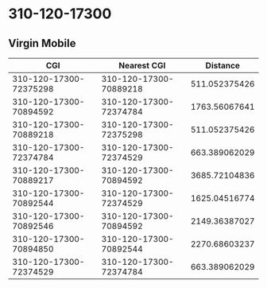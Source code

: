 # 310-120-17300
## Virgin Mobile


| CGI | Nearest CGI | Distance |
|-----|-------------|----------|
| 310-120-17300-72375298 | 310-120-17300-70889218 | 511.052375426 |
| 310-120-17300-70894592 | 310-120-17300-72374784 | 1763.56067641 |
| 310-120-17300-70889218 | 310-120-17300-72375298 | 511.052375426 |
| 310-120-17300-72374784 | 310-120-17300-72374529 | 663.389062029 |
| 310-120-17300-70889217 | 310-120-17300-70894592 | 3685.72104836 |
| 310-120-17300-70892544 | 310-120-17300-72374529 | 1625.04516774 |
| 310-120-17300-70892546 | 310-120-17300-70894592 | 2149.36387027 |
| 310-120-17300-70894850 | 310-120-17300-70892544 | 2270.68603237 |
| 310-120-17300-72374529 | 310-120-17300-72374784 | 663.389062029 |
